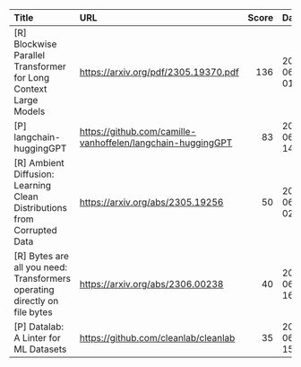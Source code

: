 | Title                                                                     | URL                                                         |   Score | Date                |
|:--------------------------------------------------------------------------|:------------------------------------------------------------|--------:|:--------------------|
| [R] Blockwise Parallel Transformer for Long Context Large Models          | https://arxiv.org/pdf/2305.19370.pdf                        |     136 | 2023-06-02 01:01:38 |
| [P] langchain-huggingGPT                                                  | https://github.com/camille-vanhoffelen/langchain-huggingGPT |      83 | 2023-06-02 14:20:18 |
| [R] Ambient Diffusion: Learning Clean Distributions from Corrupted Data   | https://arxiv.org/abs/2305.19256                            |      50 | 2023-06-02 02:26:09 |
| [R] Bytes are all you need: Transformers operating directly on file bytes | https://arxiv.org/abs/2306.00238                            |      40 | 2023-06-02 16:50:36 |
| [P] Datalab: A Linter for ML Datasets                                     | https://github.com/cleanlab/cleanlab                        |      35 | 2023-06-02 15:36:52 |